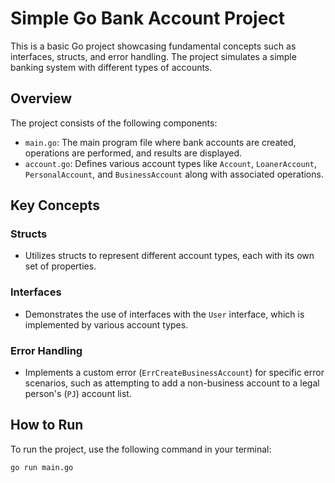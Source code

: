 # Simple Go Bank Account Project

This is a basic Go project showcasing fundamental concepts such as interfaces, structs, and error handling. The project simulates a simple banking system with different types of accounts.

## Overview

The project consists of the following components:

- `main.go`: The main program file where bank accounts are created, operations are performed, and results are displayed.
- `account.go`: Defines various account types like `Account`, `LoanerAccount`, `PersonalAccount`, and `BusinessAccount` along with associated operations.

## Key Concepts

### Structs
- Utilizes structs to represent different account types, each with its own set of properties.

### Interfaces
- Demonstrates the use of interfaces with the `User` interface, which is implemented by various account types.

### Error Handling
- Implements a custom error (`ErrCreateBusinessAccount`) for specific error scenarios, such as attempting to add a non-business account to a legal person's (`PJ`) account list.

## How to Run

To run the project, use the following command in your terminal:

```bash
go run main.go


